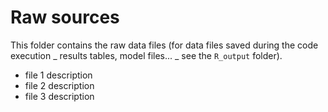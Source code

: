 # Raw sources

This folder contains the raw data files (for data files saved during the code execution _ results tables, model files... _ see the `R_output` folder).

- file 1 description
- file 2 description
- file 3 description
